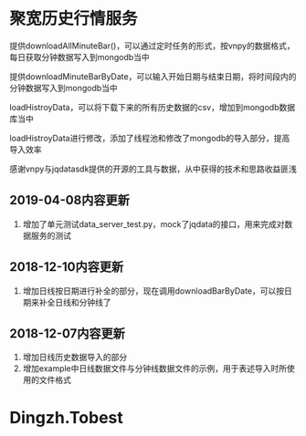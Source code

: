 # 聚宽历史行情服务

提供downloadAllMinuteBar()，可以通过定时任务的形式，按vnpy的数据格式，每日获取分钟数据写入到mongodb当中

提供downloadMinuteBarByDate，可以输入开始日期与结束日期，将时间段内的分钟数据写入到mongodb当中

loadHistroyData，可以将下载下来的所有历史数据的csv，增加到mongodb数据库当中

loadHistroyData进行修改，添加了线程池和修改了mongodb的导入部分，提高导入效率

感谢vnpy与jqdatasdk提供的开源的工具与数据，从中获得的技术和思路收益匪浅

## 2019-04-08内容更新
1. 增加了单元测试data_server_test.py，mock了jqdata的接口，用来完成对数据服务的测试

## 2018-12-10内容更新
1. 增加日线按日期进行补全的部分，现在调用downloadBarByDate，可以按日期来补全日线和分钟线了

## 2018-12-07内容更新
1. 增加日线历史数据导入的部分
2. 增加example中日线数据文件与分钟线数据文件的示例，用于表述导入时所使用的文件格式

# Dingzh.Tobest